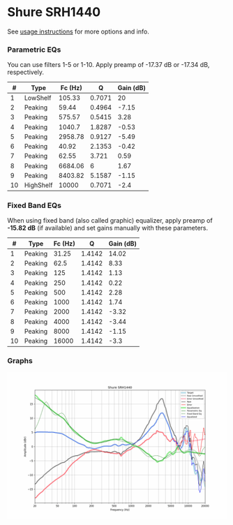 # Shure SRH1440
See [usage instructions](https://github.com/jaakkopasanen/AutoEq#usage) for more options and info.

### Parametric EQs
You can use filters 1-5 or 1-10. Apply preamp of -17.37 dB or -17.34 dB, respectively.

|   # | Type      |   Fc (Hz) |      Q |   Gain (dB) |
|-----|-----------|-----------|--------|-------------|
|   1 | LowShelf  |    105.33 | 0.7071 |       20    |
|   2 | Peaking   |     59.44 | 0.4964 |       -7.15 |
|   3 | Peaking   |    575.57 | 0.5415 |        3.28 |
|   4 | Peaking   |   1040.7  | 1.8287 |       -0.53 |
|   5 | Peaking   |   2958.78 | 0.9127 |       -5.49 |
|   6 | Peaking   |     40.92 | 2.1353 |       -0.42 |
|   7 | Peaking   |     62.55 | 3.721  |        0.59 |
|   8 | Peaking   |   6684.06 | 6      |        1.67 |
|   9 | Peaking   |   8403.82 | 5.1587 |       -1.15 |
|  10 | HighShelf |  10000    | 0.7071 |       -2.4  |

### Fixed Band EQs
When using fixed band (also called graphic) equalizer, apply preamp of **-15.82 dB** (if available) and set gains manually with these parameters.

|   # | Type    |   Fc (Hz) |      Q |   Gain (dB) |
|-----|---------|-----------|--------|-------------|
|   1 | Peaking |     31.25 | 1.4142 |       14.02 |
|   2 | Peaking |     62.5  | 1.4142 |        8.33 |
|   3 | Peaking |    125    | 1.4142 |        1.13 |
|   4 | Peaking |    250    | 1.4142 |        0.22 |
|   5 | Peaking |    500    | 1.4142 |        2.28 |
|   6 | Peaking |   1000    | 1.4142 |        1.74 |
|   7 | Peaking |   2000    | 1.4142 |       -3.32 |
|   8 | Peaking |   4000    | 1.4142 |       -3.44 |
|   9 | Peaking |   8000    | 1.4142 |       -1.15 |
|  10 | Peaking |  16000    | 1.4142 |       -3.3  |

### Graphs
![](./Shure%20SRH1440.png)
